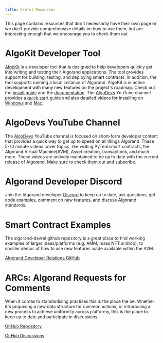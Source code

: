 ```yaml
---
title: Useful Resources
---
```



This page contains resources that don't necessarily have their own page or we don't provide comprehensive details on how to use them, but are interesting enough that we encourage you to check them out.
# AlgoKit Developer Tool

[AlgoKit](https://github.com/algorandfoundation/algokit-cli) is a developer tool that is designed to help developers quickly get into writing and testing their Algorand applications. The tool provides support for building, testing, and deploying smart contracts. In addition, the tool supports running a local instance of Algorand. AlgoKit is in active development with many new features on the project's roadmap. Check out the [install guide](https://github.com/algorandfoundation/algokit-cli#install) and the [documentation](https://github.com/algorandfoundation/algokit-cli/blob/main/docs/algokit.md). The [AlgoDevs](https://www.youtube.com/@algodevs) YouTube channel provides a [quick start](https://www.youtube.com/watch?v=dow6U8DxOGc) guide and also detailed videos for installing on [Windows](https://www.youtube.com/watch?v=22RvINnZsRo) and [Mac](https://www.youtube.com/watch?v=zsurtpCGmgE).

# AlgoDevs YouTube Channel

The [AlgoDevs](https://www.youtube.com/@algodevs) YouTube channel is focused on short-form developer content that provides a quick way to get up to speed on all things Algorand. These 5-10 minute videos cover topics, like writing PyTeal smart contracts, the Algorand Virtual Machine(AVM), Asset creation, transactions, and much more. These videos are actively maintained to be up to date with the current release of Algorand. Make sure to check them out and subscribe.
# Algorand Developer Discord

Join the Algorand developer [Discord](https://discord.gg/algorand) to keep up to date, ask questions, get code examples, comment on new features, and discuss Algorand standards. 

# Smart Contract Examples

The algorand-devrel github repository is a great place to find working examples of larger ideas/platforms (e.g. AMM, mass NFT airdrop), to smaller demos of how to use new features made available within the AVM.

[Algorand Developer Relations GitHub](https://github.com/algorand-devrel)

# ARCs: Algorand Requests for Comments

When it comes to standardising practises this is the place the be. Whether it's proposing a new data structure for common actions, or introducing a new process to achieve uniformity across platforms, this is the place to keep up to date and participate in discussions.

[GitHub Repository](https://github.com/algorandfoundation/ARCs)

[GitHub Discussions](https://github.com/algorandfoundation/ARCs/issues)
